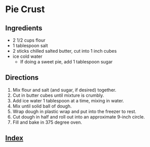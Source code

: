 # Pie Crust

## Ingredients

- 2 1/2 cups flour
- 1 tablespoon salt
- 2 sticks chilled salted butter, cut into 1 inch cubes
- ice cold water
  - If doing a sweet pie, add 1 tablespoon sugar

## Directions

1. Mix flour and salt (and sugar, if desired) together.
2. Cut in butter cubes until mixture is crumbly.
3. Add ice water 1 tablespoon at a time, mixing in water.
4. Mix until solid ball of dough.
5. Wrap dough in plastic wrap and put into the freezer to rest.
6. Cut dough in half and roll out into an approximate 9-inch circle.
7. Fill and bake in 375 degree oven.

## [Index](../Index.html)
